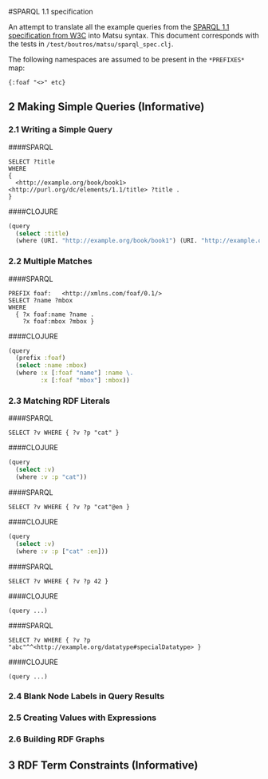 #SPARQL 1.1 specification

An attempt to translate all the example queries from the [SPARQL 1.1 specification from W3C](http://www.w3.org/TR/sparql11-query/) into Matsu syntax. This document corresponds with the tests in `/test/boutros/matsu/sparql_spec.clj`.

The following namespaces are assumed to be present in the `*PREFIXES*` map:
```
{:foaf "<>" etc}
```

## 2 Making Simple Queries (Informative)

### 2.1 Writing a Simple Query

####SPARQL
```sparql
SELECT ?title
WHERE
{
  <http://example.org/book/book1> <http://purl.org/dc/elements/1.1/title> ?title .
}
```

####CLOJURE
```clojure
(query
  (select :title)
  (where (URI. "http://example.org/book/book1") (URI. "http://example.org/book/book1") :title) \.))
```

### 2.2 Multiple Matches

####SPARQL
```sparql
PREFIX foaf:   <http://xmlns.com/foaf/0.1/>
SELECT ?name ?mbox
WHERE
  { ?x foaf:name ?name .
    ?x foaf:mbox ?mbox }
```

####CLOJURE
```clojure
(query
  (prefix :foaf)
  (select :name :mbox)
  (where :x [:foaf "name"] :name \.
         :x [:foaf "mbox"] :mbox))
```

### 2.3 Matching RDF Literals


####SPARQL
```sparql
SELECT ?v WHERE { ?v ?p "cat" }
```

####CLOJURE
```clojure
(query
  (select :v)
  (where :v :p "cat"))
```

####SPARQL
```sparql
SELECT ?v WHERE { ?v ?p "cat"@en }

```

####CLOJURE
```clojure
(query
  (select :v)
  (where :v :p ["cat" :en]))
```

####SPARQL
```sparql
SELECT ?v WHERE { ?v ?p 42 }

```

####CLOJURE
```
(query ...)
```

####SPARQL
```sparql
SELECT ?v WHERE { ?v ?p "abc"^^<http://example.org/datatype#specialDatatype> }

```

####CLOJURE
```
(query ...)
```

### 2.4 Blank Node Labels in Query Results


### 2.5 Creating Values with Expressions


### 2.6 Building RDF Graphs

## 3 RDF Term Constraints (Informative)